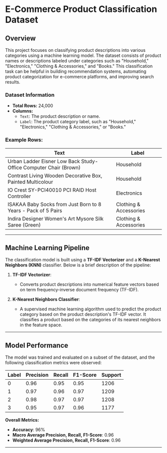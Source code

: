 # E-Commerce Product Classification Dataset

## Overview

This project focuses on classifying product descriptions into various categories using a machine learning model. The dataset consists of product names or descriptions labeled under categories such as "Household," "Electronics," "Clothing & Accessories," and "Books." This classification task can be helpful in building recommendation systems, automating product categorization for e-commerce platforms, and improving search results.

### Dataset Information

- **Total Rows:** 24,000
- **Columns:**
  - `Text`: The product description or name.
  - `Label`: The product category label, such as "Household," "Electronics," "Clothing & Accessories," or "Books."

### Example Rows:

| Text                                                                | Label                 |
|---------------------------------------------------------------------|-----------------------|
| Urban Ladder Eisner Low Back Study-Office Computer Chair (Brown)     | Household             |
| Contrast Living Wooden Decorative Box, Painted Multicolour           | Household             |
| IO Crest SY-PCI40010 PCI RAID Host Controller                        | Electronics           |
| ISAKAA Baby Socks from Just Born to 8 Years - Pack of 5 Pairs        | Clothing & Accessories|
| Indira Designer Women's Art Mysore Silk Saree (Green)                | Clothing & Accessories|

---

## Machine Learning Pipeline

The classification model is built using a **TF-IDF Vectorizer** and a **K-Nearest Neighbors (KNN)** classifier. Below is a brief description of the pipeline:

1. **TF-IDF Vectorizer**: 
   - Converts product descriptions into numerical feature vectors based on term frequency-inverse document frequency (TF-IDF).
   
2. **K-Nearest Neighbors Classifier**: 
   - A supervised machine learning algorithm used to predict the product category based on the product description's TF-IDF vector. It classifies a product based on the categories of its nearest neighbors in the feature space.

---

## Model Performance

The model was trained and evaluated on a subset of the dataset, and the following classification metrics were observed:

| Label | Precision | Recall | F1-Score | Support |
|-------|-----------|--------|----------|---------|
| 0     | 0.96      | 0.95   | 0.95     | 1206    |
| 1     | 0.97      | 0.96   | 0.97     | 1209    |
| 2     | 0.98      | 0.97   | 0.97     | 1208    |
| 3     | 0.95      | 0.97   | 0.96     | 1177    |

**Overall Metrics:**

- **Accuracy**: 96%
- **Macro Average Precision, Recall, F1-Score**: 0.96
- **Weighted Average Precision, Recall, F1-Score**: 0.96


---
